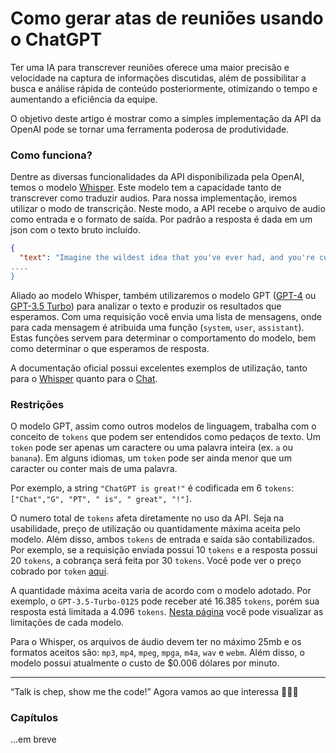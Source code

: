 # Como gerar atas de reuniões usando o ChatGPT

Ter uma IA para transcrever reuniões oferece uma maior precisão e velocidade na captura de informações discutidas, além de possibilitar a busca e análise rápida de conteúdo posteriormente, otimizando o tempo e aumentando a eficiência da equipe.

O objetivo deste artigo é mostrar como a simples implementação da API da OpenAI pode se tornar uma ferramenta poderosa de produtividade.

### Como funciona?

Dentre as diversas funcionalidades da API disponibilizada pela OpenAI, temos o modelo [Whisper](https://openai.com/research/whisper). Este modelo tem a capacidade tanto de transcrever como traduzir audios. Para nossa implementação, iremos utilizar o modo de transcrição. Neste modo, a API recebe o arquivo de audio como entrada e o formato de saída. Por padrão a resposta é dada em um json com o texto bruto incluído. 

```json
{
  "text": "Imagine the wildest idea that you've ever had, and you're curious about how it might scale to something that's a 100, a 1,000 times bigger.
....
}
```

Aliado ao modelo Whisper, também utilizaremos o modelo GPT ([GPT-4](https://openai.com/gpt-4) ou [GPT-3.5 Turbo](https://platform.openai.com/docs/guides/chat)) para analizar o texto e produzir os resultados que esperamos. Com uma requisição você envia uma lista de mensagens, onde para cada mensagem é atribuida uma função (`system`, `user`, `assistant`). Estas funções servem para determinar o comportamento do modelo, bem como determinar o que esperamos de resposta.

A documentação oficial possui excelentes exemplos de utilização, tanto para o [Whisper](https://platform.openai.com/docs/api-reference/audio) quanto para o [Chat](https://platform.openai.com/docs/api-reference/chat).

### Restrições

O modelo GPT, assim como outros modelos de linguagem, trabalha com o conceito de `tokens` que podem ser entendidos como pedaços de texto. Um `token` pode ser apenas um caractere ou uma palavra inteira (ex. `a` ou `banana`). Em alguns idiomas, um `token` pode ser ainda menor que um caracter ou conter mais de uma palavra.

Por exemplo, a string `"ChatGPT is great!"` é codificada em 6 `tokens`: `["Chat","G", "PT", " is", " great", "!"]`.

O numero total de `tokens` afeta diretamente no uso da API. Seja na usabilidade, preço de utilização ou quantidamente máxima aceita pelo modelo. Além disso, ambos `tokens` de entrada e saída são contabilizados. Por exemplo, se a requisição enviada possui 10 `tokens` e a resposta possui 20 `tokens`, a cobrança será feita por 30 `tokens`. Você pode ver o preço cobrado por `token` [aqui](https://openai.com/pricing).

A quantidade máxima aceita varia de acordo com o modelo adotado. Por exemplo, o `GPT-3.5-Turbo-0125` pode receber até 16.385 `tokens`, porém sua resposta está limitada a 4.096 `tokens`. [Nesta página](https://platform.openai.com/docs/models/continuous-model-upgrades) você pode visualizar as limitações de cada modelo.

Para o Whisper, os arquivos de áudio devem ter no máximo 25mb e os formatos aceitos são: `mp3`, `mp4`, `mpeg`, `mpga`, `m4a`, `wav` e `webm`. Além disso, o modelo possui atualmente o custo de $0.006 dólares por minuto.

---

“Talk is chep, show me the code!” Agora vamos ao que interessa 🧑🏽‍💻

### Capítulos

...em breve